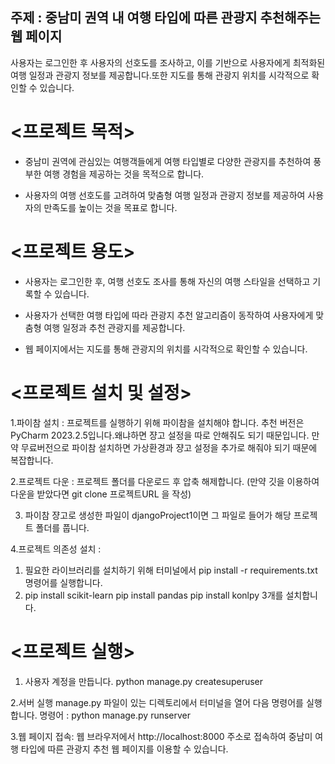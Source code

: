 ##  주제 : 중남미 권역 내 여행 타입에 따른 관광지 추천해주는 웹 페이지

사용자는 로그인한 후 사용자의 선호도를 조사하고, 이를 기반으로 사용자에게 최적화된 여행 일정과 관광지 정보를 제공합니다.또한 지도를 통해 관광지 위치를 시각적으로 확인할 수 있습니다.

# <프로젝트 목적>

- 중남미 권역에 관심있는 여행객들에게 여행 타입별로 다양한 관광지를 추천하여 풍부한 여행 경험을 제공하는 것을 목적으로 합니다.

- 사용자의 여행 선호도를 고려하여 맞춤형 여행 일정과 관광지 정보를 제공하여 사용자의 만족도를 높이는 것을 목표로 합니다.

# <프로젝트 용도>

- 사용자는 로그인한 후, 여행 선호도 조사를 통해 자신의 여행 스타일을 선택하고 기록할 수 있습니다.

- 사용자가 선택한 여행 타입에 따라 관광지 추천 알고리즘이 동작하여 사용자에게 맞춤형 여행 일정과 추천 관광지를 제공합니다.

- 웹 페이지에서는 지도를 통해 관광지의 위치를 시각적으로 확인할 수 있습니다.

# <프로젝트 설치 및 설정>

1.파이참 설치 :
 프로젝트를 실행하기 위해 파이참을 설치해야 합니다. 추천 버전은PyCharm 2023.2.5입니다.왜냐하면 쟝고 설정을 따로 안해줘도 되기 때문입니다. 
 만약 무료버전으로 파이참 설치하면 가상환경과 쟝고 설정을 추가로 해줘야 되기 때문에 복잡합니다.

2.프로젝트 다운 : 
프로젝트 폴더를 다운로드 후 압축 해제합니다. (만약 깃을 이용하여 다운을 받았다면 git clone 프로젝트URL 을 작성)

3. 파이참 쟝고로 생성한 파일이 djangoProject1이면 그 파일로 들어가 해당 프로젝트 폴더를 풉니다.

4.프로젝트 의존성 설치 : 
1. 필요한 라이브러리를 설치하기 위해 터미널에서 pip install -r requirements.txt 명령어를 실행합니다.
2. pip install scikit-learn pip install pandas pip install konlpy 3개를 설치합니다. 


# <프로젝트 실행>

1. 사용자 계정을 만듭니다.
python manage.py createsuperuser

2.서버 실행
manage.py 파일이 있는 디렉토리에서 터미널을 열어 다음 명령어를 실행합니다.
명령어 : python manage.py runserver

3.웹 페이지 접속:
웹 브라우저에서 http://localhost:8000 주소로 접속하여 중남미 여행 타입에 따른 관광지 추천 웹 페이지를 이용할 수 있습니다.


